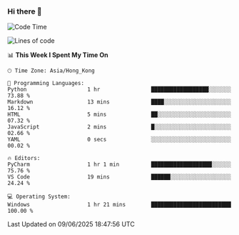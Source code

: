 ### Hi there 👋

<!--
**RoiexLee/RoiexLee** is a ✨ _special_ ✨ repository because its `README.md` (this file) appears on your GitHub profile.

Here are some ideas to get you started:

- 🔭 I’m currently working on ...
- 🌱 I’m currently learning ...
- 👯 I’m looking to collaborate on ...
- 🤔 I’m looking for help with ...
- 💬 Ask me about ...
- 📫 How to reach me: ...
- 😄 Pronouns: ...
- ⚡ Fun fact: ...
-->

<!--START_SECTION:waka-->
![Code Time](http://img.shields.io/badge/Code%20Time-1%2C173%20hrs%202%20mins-blue)

![Lines of code](https://img.shields.io/badge/From%20Hello%20World%20I%27ve%20Written-41.6%20thousand%20lines%20of%20code-blue)

📊 **This Week I Spent My Time On** 

```text
🕑︎ Time Zone: Asia/Hong_Kong

💬 Programming Languages: 
Python                   1 hr                ██████████████████░░░░░░░   73.88 % 
Markdown                 13 mins             ████░░░░░░░░░░░░░░░░░░░░░   16.12 % 
HTML                     5 mins              ██░░░░░░░░░░░░░░░░░░░░░░░   07.32 % 
JavaScript               2 mins              █░░░░░░░░░░░░░░░░░░░░░░░░   02.66 % 
YAML                     0 secs              ░░░░░░░░░░░░░░░░░░░░░░░░░   00.02 % 

🔥 Editors: 
PyCharm                  1 hr 1 min          ███████████████████░░░░░░   75.76 % 
VS Code                  19 mins             ██████░░░░░░░░░░░░░░░░░░░   24.24 % 

💻 Operating System: 
Windows                  1 hr 21 mins        █████████████████████████   100.00 % 
```


 Last Updated on 09/06/2025 18:47:56 UTC
<!--END_SECTION:waka-->
